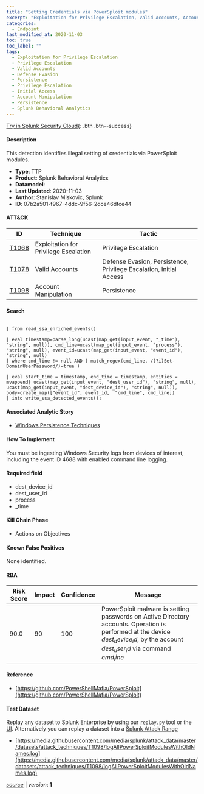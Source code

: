 ```yaml
---
title: "Setting Credentials via PowerSploit modules"
excerpt: "Exploitation for Privilege Escalation, Valid Accounts, Account Manipulation"
categories:
  - Endpoint
last_modified_at: 2020-11-03
toc: true
toc_label: ""
tags:
  - Exploitation for Privilege Escalation
  - Privilege Escalation
  - Valid Accounts
  - Defense Evasion
  - Persistence
  - Privilege Escalation
  - Initial Access
  - Account Manipulation
  - Persistence
  - Splunk Behavioral Analytics
---
```




[Try in Splunk Security Cloud](https://www.splunk.com/en_us/cyber-security.html){: .btn .btn--success}

#### Description

This detection identifies illegal setting of credentials via PowerSploit modules.

- **Type**: TTP
- **Product**: Splunk Behavioral Analytics
- **Datamodel**: 
- **Last Updated**: 2020-11-03
- **Author**: Stanislav Miskovic, Splunk
- **ID**: 07b2a501-f967-4ddc-9f56-2dce46dfce44


#### ATT&CK

| ID          | Technique   | Tactic         |
| ----------- | ----------- |--------------- |
| [T1068](https://attack.mitre.org/techniques/T1068/) | Exploitation for Privilege Escalation | Privilege Escalation |
| [T1078](https://attack.mitre.org/techniques/T1078/) | Valid Accounts | Defense Evasion, Persistence, Privilege Escalation, Initial Access |
| [T1098](https://attack.mitre.org/techniques/T1098/) | Account Manipulation | Persistence |

#### Search

```

| from read_ssa_enriched_events()

| eval timestamp=parse_long(ucast(map_get(input_event, "_time"), "string", null)), cmd_line=ucast(map_get(input_event, "process"), "string", null), event_id=ucast(map_get(input_event, "event_id"), "string", null) 
| where cmd_line != null AND ( match_regex(cmd_line, /(?i)Set-DomainUserPassword/)=true )

| eval start_time = timestamp, end_time = timestamp, entities = mvappend( ucast(map_get(input_event, "dest_user_id"), "string", null), ucast(map_get(input_event, "dest_device_id"), "string", null)), body=create_map(["event_id", event_id,  "cmd_line", cmd_line]) 
| into write_ssa_detected_events();
```

#### Associated Analytic Story
* [Windows Persistence Techniques](/stories/windows_persistence_techniques)


#### How To Implement
You must be ingesting Windows Security logs from devices of interest, including the event ID 4688 with enabled command line logging.

#### Required field
* dest_device_id
* dest_user_id
* process
* _time


#### Kill Chain Phase
* Actions on Objectives


#### Known False Positives
None identified.


#### RBA

| Risk Score  | Impact      | Confidence   | Message      |
| ----------- | ----------- |--------------|--------------|
| 90.0 | 90 | 100 | PowerSploit malware is setting passwords on Active Directory accounts. Operation is performed at the device $dest_device_id$, by the account $dest_user_id$ via command $cmd_line$ |




#### Reference

* [https://github.com/PowerShellMafia/PowerSploit](https://github.com/PowerShellMafia/PowerSploit)



#### Test Dataset
Replay any dataset to Splunk Enterprise by using our [`replay.py`](https://github.com/splunk/attack_data#using-replaypy) tool or the [UI](https://github.com/splunk/attack_data#using-ui).
Alternatively you can replay a dataset into a [Splunk Attack Range](https://github.com/splunk/attack_range#replay-dumps-into-attack-range-splunk-server)

* [https://media.githubusercontent.com/media/splunk/attack_data/master/datasets/attack_techniques/T1098/logAllPowerSploitModulesWithOldNames.log](https://media.githubusercontent.com/media/splunk/attack_data/master/datasets/attack_techniques/T1098/logAllPowerSploitModulesWithOldNames.log)


[*source*](https://github.com/splunk/security_content/tree/develop/detections/endpoint/setting_credentials_via_powersploit_modules.yml) \| *version*: **1**